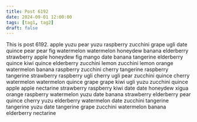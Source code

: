 ```yaml
---
title: Post 6192
date: 2024-09-01 12:00:00
tags: [tag1, tag2]
draft: false
---
```

This is post 6192.
apple
yuzu
pear
yuzu
raspberry
zucchini
grape
ugli
date
quince
pear
pear
fig
watermelon
watermelon
honeydew
banana
elderberry
strawberry
apple
honeydew
fig
mango
date
banana
tangerine
elderberry
quince
kiwi
quince
elderberry
zucchini
lemon
zucchini
lemon
orange
watermelon
banana
raspberry
zucchini
cherry
tangerine
raspberry
tangerine
strawberry
raspberry
ugli
cherry
ugli
pear
zucchini
quince
cherry
watermelon
watermelon
quince
grape
grape
kiwi
ugli
yuzu
zucchini
quince
apple
apple
nectarine
strawberry
raspberry
kiwi
date
date
honeydew
xigua
orange
raspberry
watermelon
yuzu
date
banana
strawberry
elderberry
pear
quince
cherry
yuzu
elderberry
watermelon
date
zucchini
tangerine
tangerine
yuzu
date
tangerine
grape
zucchini
watermelon
banana
elderberry
nectarine
